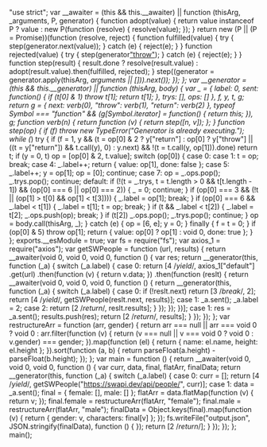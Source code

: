 "use strict";
var __awaiter = (this && this.__awaiter) || function (thisArg, _arguments, P, generator) {
    function adopt(value) { return value instanceof P ? value : new P(function (resolve) { resolve(value); }); }
    return new (P || (P = Promise))(function (resolve, reject) {
        function fulfilled(value) { try { step(generator.next(value)); } catch (e) { reject(e); } }
        function rejected(value) { try { step(generator["throw"](value)); } catch (e) { reject(e); } }
        function step(result) { result.done ? resolve(result.value) : adopt(result.value).then(fulfilled, rejected); }
        step((generator = generator.apply(thisArg, _arguments || [])).next());
    });
};
var __generator = (this && this.__generator) || function (thisArg, body) {
    var _ = { label: 0, sent: function() { if (t[0] & 1) throw t[1]; return t[1]; }, trys: [], ops: [] }, f, y, t, g;
    return g = { next: verb(0), "throw": verb(1), "return": verb(2) }, typeof Symbol === "function" && (g[Symbol.iterator] = function() { return this; }), g;
    function verb(n) { return function (v) { return step([n, v]); }; }
    function step(op) {
        if (f) throw new TypeError("Generator is already executing.");
        while (_) try {
            if (f = 1, y && (t = op[0] & 2 ? y["return"] : op[0] ? y["throw"] || ((t = y["return"]) && t.call(y), 0) : y.next) && !(t = t.call(y, op[1])).done) return t;
            if (y = 0, t) op = [op[0] & 2, t.value];
            switch (op[0]) {
                case 0: case 1: t = op; break;
                case 4: _.label++; return { value: op[1], done: false };
                case 5: _.label++; y = op[1]; op = [0]; continue;
                case 7: op = _.ops.pop(); _.trys.pop(); continue;
                default:
                    if (!(t = _.trys, t = t.length > 0 && t[t.length - 1]) && (op[0] === 6 || op[0] === 2)) { _ = 0; continue; }
                    if (op[0] === 3 && (!t || (op[1] > t[0] && op[1] < t[3]))) { _.label = op[1]; break; }
                    if (op[0] === 6 && _.label < t[1]) { _.label = t[1]; t = op; break; }
                    if (t && _.label < t[2]) { _.label = t[2]; _.ops.push(op); break; }
                    if (t[2]) _.ops.pop();
                    _.trys.pop(); continue;
            }
            op = body.call(thisArg, _);
        } catch (e) { op = [6, e]; y = 0; } finally { f = t = 0; }
        if (op[0] & 5) throw op[1]; return { value: op[0] ? op[1] : void 0, done: true };
    }
};
exports.__esModule = true;
var fs = require("fs");
var axios_1 = require("axios");
var getSWPeople = function (url, results) { return __awaiter(void 0, void 0, void 0, function () {
    var res;
    return __generator(this, function (_a) {
        switch (_a.label) {
            case 0: return [4 /*yield*/, axios_1["default"]
                    .get(url)
                    .then(function (v) {
                    return v.data;
                })
                    .then(function (reslt) { return __awaiter(void 0, void 0, void 0, function () {
                    return __generator(this, function (_a) {
                        switch (_a.label) {
                            case 0:
                                if (!reslt.next) return [3 /*break*/, 2];
                                return [4 /*yield*/, getSWPeople(reslt.next, results)];
                            case 1:
                                _a.sent();
                                _a.label = 2;
                            case 2: return [2 /*return*/, reslt.results];
                        }
                    });
                }); })];
            case 1:
                res = _a.sent();
                results.push(res);
                return [2 /*return*/, results];
        }
    });
}); };
var restructureArr = function (arr, gender) {
    return arr === null || arr === void 0 ? void 0 : arr.filter(function (v) { return (v === null || v === void 0 ? void 0 : v.gender) === gender; }).map(function (el) {
        return { name: el.name, height: el.height };
    }).sort(function (a, b) { return parseFloat(a.height) - parseFloat(b.height); });
};
var main = function () { return __awaiter(void 0, void 0, void 0, function () {
    var curr, data, final, flatArr, finalData;
    return __generator(this, function (_a) {
        switch (_a.label) {
            case 0:
                curr = [];
                return [4 /*yield*/, getSWPeople("https://swapi.dev/api/people/", curr)];
            case 1:
                data = _a.sent();
                final = {
                    female: [],
                    male: []
                };
                flatArr = data.flatMap(function (v) { return v; });
                final.female = restructureArr(flatArr, "female");
                final.male = restructureArr(flatArr, "male");
                finalData = Object.keys(final).map(function (v) {
                    return {
                        gender: v,
                        characters: final[v]
                    };
                });
                fs.writeFile("output.json", JSON.stringify(finalData), function () { });
                return [2 /*return*/];
        }
    });
}); };
main();
